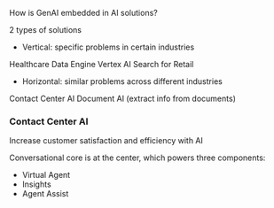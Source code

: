 
How is GenAI embedded in AI solutions?

2 types of solutions

- Vertical: specific problems in certain industries

Healthcare Data Engine
Vertex AI Search for Retail


- Horizontal: similar problems across different industries

Contact Center AI
Document AI (extract info from documents)

### Contact Center AI

Increase customer satisfaction and efficiency with AI

Conversational core is at the center, which powers three components:

- Virtual Agent
- Insights
- Agent Assist

